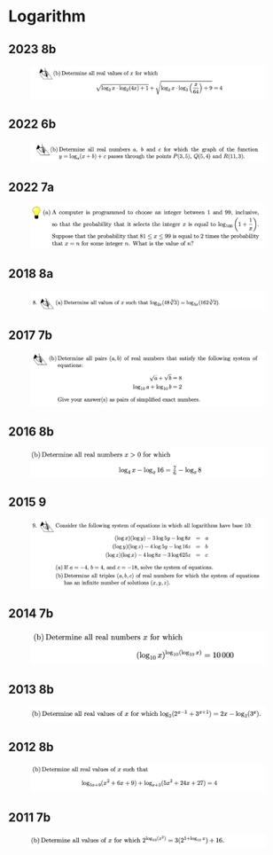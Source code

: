 # Logarithm

## 2023 8b

<figure><img src="../.gitbook/assets/截屏2023-06-16 下午3.51.48 (1).png" alt=""><figcaption></figcaption></figure>

## 2022 6b

<figure><img src="../.gitbook/assets/截屏2022-11-18 上午10.24.03.png" alt=""><figcaption></figcaption></figure>

## 2022 7a

<figure><img src="../.gitbook/assets/截屏2022-11-18 上午10.23.13.png" alt=""><figcaption></figcaption></figure>

## 2018 8a

<figure><img src="../.gitbook/assets/截屏2022-11-21 下午7.52.08.png" alt=""><figcaption></figcaption></figure>

## 2017 7b

<figure><img src="../.gitbook/assets/截屏2022-11-21 下午8.28.35.png" alt=""><figcaption></figcaption></figure>

## 2016 8b

<figure><img src="../.gitbook/assets/截屏2022-11-21 下午9.16.02.png" alt=""><figcaption></figcaption></figure>

## 2015 9

<figure><img src="../.gitbook/assets/截屏2022-11-21 下午9.47.28.png" alt=""><figcaption></figcaption></figure>

## 2014 7b

<figure><img src="../.gitbook/assets/截屏2022-12-15 上午10.16.45.png" alt=""><figcaption></figcaption></figure>

## 2013 8b

<figure><img src="../.gitbook/assets/截屏2022-12-28 下午10.00.47.png" alt=""><figcaption></figcaption></figure>

## 2012 8b

<figure><img src="../.gitbook/assets/截屏2022-12-30 上午11.27.03.png" alt=""><figcaption></figcaption></figure>

## 2011 7b

<figure><img src="../.gitbook/assets/截屏2022-12-31 上午11.11.22.png" alt=""><figcaption></figcaption></figure>
